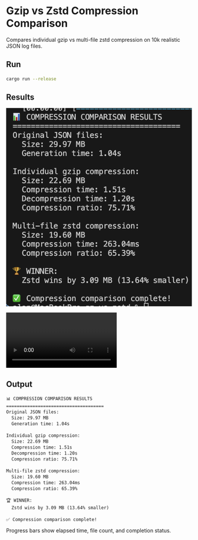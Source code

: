 # Gzip vs Zstd Compression Comparison

Compares individual gzip vs multi-file zstd compression on 10k realistic JSON log files.

## Run

```bash
cargo run --release
```

## Results

![Results](results.png)

![Watch it run](recording.mov)

## Output

```
📊 COMPRESSION COMPARISON RESULTS
=====================================
Original JSON files:
  Size: 29.97 MB
  Generation time: 1.04s

Individual gzip compression:
  Size: 22.69 MB
  Compression time: 1.51s
  Decompression time: 1.20s
  Compression ratio: 75.71%

Multi-file zstd compression:
  Size: 19.60 MB
  Compression time: 263.04ms
  Compression ratio: 65.39%

🏆 WINNER:
  Zstd wins by 3.09 MB (13.64% smaller)

✅ Compression comparison complete!
```

Progress bars show elapsed time, file count, and completion status.
